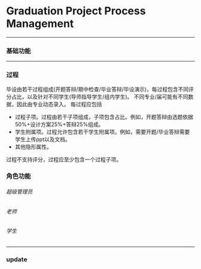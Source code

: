 # Graduation Project Process Management

<hr>

### 基础功能


<hr>

### 过程
毕设由若干过程组成(开题答辩/期中检查/毕业答辩/毕设演示)，每过程包含不同评分占比，以及针对不同学生(导师指导学生/组内学生)。 不同专业/届可能有不同数据，因此由专业动态录入。
每过程应包括

 + 过程子项。过程由若干子项组成，子项包含占比。例如，开题答辩由选题依据50%+设计方案25%+答辩25%组成。
 + 学生附属项。过程允许包含若干学生附属项。例如，需要开题/毕业答辩需要学生上传ppt以及文档。
 + 其他隐形属性。

过程不支持评分，过程应至少包含一个过程子项。

### 角色功能

###### 超级管理员

###### 老师

###### 学生


<hr>


### update

 
























